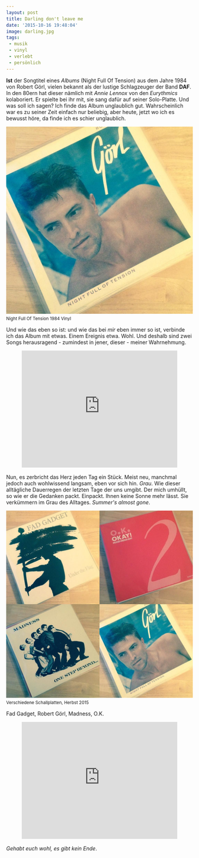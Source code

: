 ```yaml
---
layout: post
title: Darling don't leave me
date: '2015-10-16 19:48:04'
image: darling.jpg
tags: 
 - musik
 - vinyl
 - verlebt
 - persönlich
---
```


**Ist** der Songtitel eines *Albums* (Night Full Of Tension) aus dem Jahre 1984 von Robert Görl, vielen bekannt als der lustige Schlagzeuger der Band **DAF**. In den 80ern hat dieser nämlich mit *Annie Lennox* von den *Eurythmics* kolaboriert. Er spielte bei ihr mit, sie sang dafür auf seiner Solo-Platte. Und was soll ich sagen? Ich finde das Album unglaublich gut. Wahrscheinlich war es zu seiner Zeit einfach nur beliebig, aber heute, jetzt wo ich es bewusst höre, da finde ich es schier unglaublich.

![Night Full Of Tension 1984 Vinyl](/assets/2015/darling.jpg)
<small>Night Full Of Tension 1984 Vinyl</small>

Und wie das eben so ist: und wie das bei *mir* eben immer so ist, verbinde ich das Album mit etwas. Einem Ereignis etwa. Wohl. Und deshalb sind zwei Songs herausragend - zumindest in jener, dieser - meiner Wahrnehmung. 

<div align="center">
	<iframe width="420" height="315" src="https://www.youtube.com/embed/M95Dws35cKQ" frameborder="0" allowfullscreen></iframe>
</div>

Nun, es zerbricht das Herz jeden Tag ein Stück. Meist neu, manchmal jedoch auch wohlwissend langsam, eben vor sich hin. *Grau*. Wie dieser alltägliche Dauerregen der letzten Tage der uns umgibt. Der mich umhüllt, so wie er die Gedanken packt. Einpackt. Ihnen keine Sonne mehr lässt. Sie verkümmern im Grau des Alltages. *Summer's almost gone*.

![Verschiedene Schallplatten, Herbst 2015](/assets/2015/four.jpg)
<small>Verschiedene Schallplatten, Herbst 2015</small>

Fad Gadget, Robert Görl, Madness, O.K.

<div align="center">
	<iframe width="420" height="315" src="https://www.youtube.com/embed/A6x5SNs7ucA" frameborder="0" allowfullscreen></iframe>
</div>

*Gehabt euch wohl, es gibt kein Ende*.